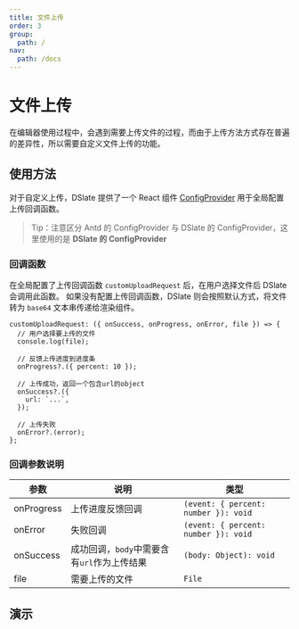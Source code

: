```yaml
---
title: 文件上传
order: 3
group:
  path: /
nav:
  path: /docs
---
```


# 文件上传

在编辑器使用过程中，会遇到需要上传文件的过程，而由于上传方法方式存在普遍的差异性，所以需要自定义文件上传的功能。

## 使用方法

对于自定义上传，DSlate 提供了一个 React 组件 [ConfigProvider](/components/config/config) 用于全局配置上传回调函数。

> Tip：注意区分 Antd 的 ConfigProvider 与 DSlate 的 ConfigProvider，这里使用的是 **DSlate 的 ConfigProvider**

### 回调函数

在全局配置了上传回调函数 `customUploadRequest` 后，在用户选择文件后 DSlate 会调用此函数。 如果没有配置上传回调函数，DSlate 则会按照默认方式，将文件转为 `base64` 文本串传递给渲染组件。

```tsx | pure
customUploadRequest: ({ onSuccess, onProgress, onError, file }) => {
  // 用户选择要上传的文件
  console.log(file);

  // 反馈上传进度到进度条
  onProgress?.({ percent: 10 });

  // 上传成功，返回一个包含url的object
  onSuccess?.({
    url: `...`,
  });

  // 上传失败
  onError?.(error);
};
```

### 回调参数说明

| 参数       | 说明                                        | 类型                                 |
| ---------- | ------------------------------------------- | ------------------------------------ |
| onProgress | 上传进度反馈回调                            | `(event: { percent: number }): void` |
| onError    | 失败回调                                    | `(event: { percent: number }): void` |
| onSuccess  | 成功回调，`body`中需要含有`url`作为上传结果 | `(body: Object): void`               |
| file       | 需要上传的文件                              | `File`                               |

## 演示

<code src="../demos/upload.tsx" showCode />
